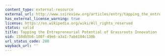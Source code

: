 ```yaml
---
content_type: external-resource
external_url: http://www.ssireview.org/articles/entry/tapping_the_entrepreneurial_potential_of_grassroots_innovation
has_external_license_warning: true
license: https://en.wikipedia.org/wiki/All_rights_reserved
status: valid
title: Tapping the Entrepreneurial Potential of Grassroots Innovation
uid: 158db5b6-108f-49e6-a3a1-7ab4104c130b
url_status_code: 200
wayback_url: ''
---
```

